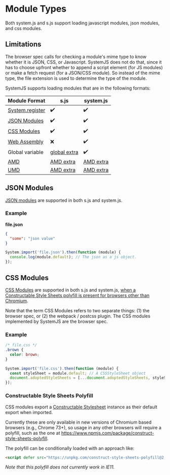 # Module Types

Both system.js and s.js support loading javascript modules, json modules, and css modules.

## Limitations

The browser spec calls for checking a module's mime type to know whether it is JSON, CSS, or Javascript. SystemJS does not do that,
since it has to choose upfront whether to append a script element (for JS modules) or make a fetch request (for a JSON/CSS module).
So instead of the mime type, the file extension is used to determine the type of the module.

SystemJS supports loading modules that are in the following formats:

| Module Format | s.js | system.js |
| ------------- | ---- | --------- |
| [System.register](/docs/system-register.md) | :heavy_check_mark: | :heavy_check_mark: |
| [JSON Modules](https://github.com/whatwg/html/pull/4407) | :heavy_check_mark: | :heavy_check_mark: |
| [CSS Modules](https://github.com/w3c/webcomponents/blob/gh-pages/proposals/css-modules-v1-explainer.md) | :heavy_check_mark: | :heavy_check_mark: |
| [Web Assembly](https://github.com/WebAssembly/esm-integration/tree/master/proposals/esm-integration) | :x: | :heavy_check_mark: |
| Global variable | [global extra](/README.md#extras) | :heavy_check_mark: |
| [AMD](https://github.com/amdjs/amdjs-api/wiki/AMD) | [AMD extra](/README.md#extras) | [AMD extra](/README.md#extras) |
| [UMD](https://github.com/umdjs/umd) | [AMD extra](/README.md#extras) | [AMD extra](/README.md#extras) |

## JSON Modules

[JSON modules](https://github.com/whatwg/html/pull/4407) are supported in both s.js and system.js.

### Example

**file.json**
```json
{
  "some": "json value"
}
```

```js
System.import('file.json').then(function (module) {
  console.log(module.default); // The json as a js object.
});
```

## CSS Modules

[CSS Modules](https://github.com/w3c/webcomponents/blob/gh-pages/proposals/css-modules-v1-explainer.md) are supported in both
s.js and system.js, [when a Constructable Style Sheets polyfill is present for browsers other than Chromium](#constructed-style-sheets-polyfill).

Note that the term CSS Modules refers to two separate things: (1) the browser spec, or (2) the webpack / postcss plugin.
The CSS modules implemented by SystemJS are the browser spec.

### Example
```css
/* file.css */
.brown {
  color: brown;
}
```

```js
System.import('file.css').then(function (module) {
  const styleSheet = module.default; // A CSSStyleSheet object
  document.adoptedStyleSheets = [...document.adoptedStyleSheets, styleSheet]; // now your css is available to be used.
});
```

### Constructable Style Sheets Polyfill

CSS modules export a [Constructable Stylesheet](https://developer.mozilla.org/en-US/docs/Web/API/CSSStyleSheet) instance as their
default export when imported.

Currently these are only available in new versions of Chromium based browsers (e.g., Chrome 73+), so usage in any other browsers will require a polyfill, such as the one at https://www.npmjs.com/package/construct-style-sheets-polyfill.

The polyfill can be conditionally loaded with an approach like:

```html
<script defer src="https://unpkg.com/construct-style-sheets-polyfill@2.1.0/adoptedStyleSheets.min.js"></script>
```

_Note that this polyfill does not currently work in IE11._